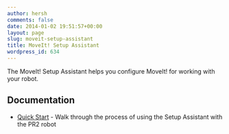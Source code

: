 ```yaml
---
author: hersh
comments: false
date: 2014-01-02 19:51:57+00:00
layout: page
slug: moveit-setup-assistant
title: MoveIt! Setup Assistant
wordpress_id: 634
---
```


The MoveIt! Setup Assistant helps you configure MoveIt! for working with your robot.


## Documentation

* [Quick Start](http://docs.ros.org/indigo/api/moveit_setup_assistant/html/doc/tutorial.html) - Walk through the process of using the Setup Assistant with the PR2 robot
